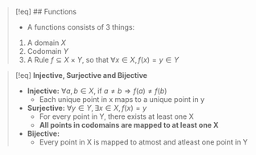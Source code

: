 >[!eq] ## Functions
>- A functions consists of 3 things:
>1. A domain $X$ 
>2. Codomain $Y$
>3. A Rule $f \subseteq X\times Y$, so that $\forall x \in X, f(x)=y\in Y$

>[!eq] **Injective, Surjective and Bijective**
>- **Injective:** $\forall a,b \in X$, if $a\neq b\Rightarrow f(a)\neq f(b)$ 
>	- Each unique point in x maps to a unique point in y
>- **Surjective:** $\forall y \in Y, \exists x \in X, f(x) =y$
>	- For every point in Y, there exists at least one X
>	- **All points in codomains are mapped to at least one X**
>- **Bijective:** 
>	- Every point in X is mapped to atmost and atleast one point in Y